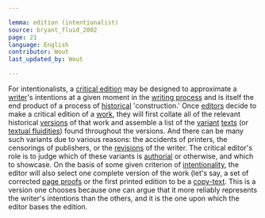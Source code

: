 ```yaml
---

lemma: edition (intentionalist)
source: bryant_fluid_2002
page: 21
language: English
contributor: Wout
last_updated_by: Wout

---
```


For intentionalists, a [critical edition](editionCritical.html) may be designed to approximate a [writer](writer.html)'s intentions at a given moment in the [writing process](writingProcess.html) and is itself the end product of a process of [historical](history.html) 'construction.' Once [editors](editionScholarly.html) decide to make a critical edition of a [work](work.html), they will first collate all of the relevant historical [versions](version.html) of that work and assemble a list of the [variant](variant.html) [texts](text.html) (or [textual fluidities](textFluid.html)) found throughout the versions. And there can be many such variants due to various reasons: the accidents of printers, the censorings of publishers, or the [revisions](revision.html) of the writer. The critical editor's role is to judge which of these variants is [authorial](authorial.html) or otherwise, and which to showcase. On the basis of some given criterion of [intentionality](intentionality.html), the editor will also select one complete version of the work (let's say, a set of corrected [page proofs](proofsPage.html) or the first printed edition to be a [copy-text](copytext). This is a version one chooses because one can argue that it more reliably represents the writer's intentions than the others, and it is the one upon which the editor bases the edition.
